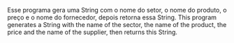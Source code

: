 Esse programa gera uma String com o nome do setor, o nome do produto, o preço e o nome do fornecedor, depois retorna essa String.
This program generates a String with the name of the sector, the name of the product, the price and the name of the supplier, then returns this String.